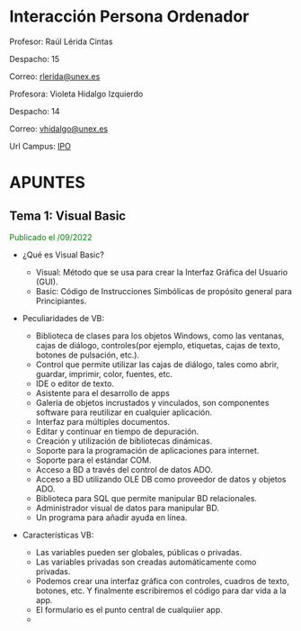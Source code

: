 # Interacción Persona Ordenador

Profesor: Raúl Lérida Cintas

Despacho: 15

Correo: rlerida@unex.es

Profesora: Violeta Hidalgo Izquierdo

Despacho: 14

Correo: vhidalgo@unex.es

Url Campus: [IPO](https://campusvirtual.unex.es/zonauex/avuex/course/view.php?id=11839)

# APUNTES
## Tema 1: Visual Basic
<p style="color: green">Publicado el /09/2022</p>

- ¿Qué es Visual Basic?
  - Visual: Método que se usa para crear la Interfaz Gráfica del Usuario (GUI).
  - Basic: Código de Instrucciones Simbólicas de propósito general para Principiantes.
- Peculiaridades de VB:
  * Biblioteca de clases para los objetos Windows, como las ventanas, cajas de diálogo, controles(por ejemplo, etiquetas, cajas de texto, botones de pulsación, etc.).
  * Control que permite utilizar las cajas de diálogo, tales como abrir, guardar, imprimir, color, fuentes, etc.
  * IDE o editor de texto.
  * Asistente para el desarrollo de apps
  * Galería de objetos incrustados y vinculados, son componentes software para reutilizar en cualquier aplicación.
  * Interfaz para múltiples documentos.
  * Editar y continuar en tiempo de depuración.
  * Creación y utilización de bibliotecas dinámicas.
  * Soporte para la programación de aplicaciones para internet.
  * Soporte para el estándar COM.
  * Acceso a BD a través del control de datos ADO.
  * Acceso a BD utilizando OLE DB como proveedor de datos y objetos ADO.
  * Biblioteca para SQL que permite manipular BD relacionales.
  * Administrador visual de datos para manipular BD.
  * Un programa para añadir ayuda en línea.

- Características VB:
  - Las variables pueden ser globales, públicas o privadas.
  - Las variables privadas son creadas automáticamente como privadas.
  - Podemos crear una interfaz gráfica con controles, cuadros de texto, botones, etc. Y finalmente escribiremos el código para dar vida a la app.
  - El formulario es el punto central de cualquiier app.
  - 
